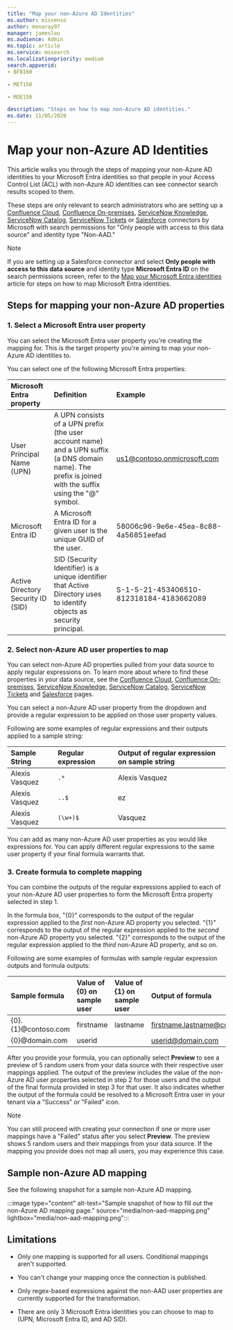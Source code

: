 ```yaml
---
title: "Map your non-Azure AD Identities" 
ms.author: misvenso 
author: monaray97 
manager: jameslau 
ms.audience: Admin 
ms.topic: article 
ms.service: mssearch 
ms.localizationpriority: medium 
search.appverid: 
- BFB160 

- MET150 

- MOE150 

description: "Steps on how to map non-Azure AD identities." 
ms.date: 11/05/2020
---
```


# Map your non-Azure AD Identities  

This article walks you through the steps of mapping your non-Azure AD identities to your Microsoft Entra identities so that people in your Access Control List (ACL) with non-Azure AD identities can see connector search results scoped to them.

These steps are only relevant to search administrators who are setting up a [Confluence Cloud](confluence-cloud-connector.md), [Confluence On-premises](confluence-onpremises-connector.md), [ServiceNow Knowledge](servicenow-knowledge-connector.md), [ServiceNow Catalog](servicenow-catalog-connector.md),
[ServiceNow Tickets](servicenow-tickets-connector.md) or [Salesforce](salesforce-connector.md) connectors by Microsoft with search permissions for "Only people with access to this data source" and identity type "Non-AAD."

>[!NOTE]
>If you are setting up a Salesforce connector and select **Only people with access to this data source** and identity type **Microsoft Entra ID** on the search permissions screen, refer to the [Map your Microsoft Entra identities](map-aad.md) article for steps on how to map Microsoft Entra identities.  

## Steps for mapping your non-Azure AD properties

<a name='1-select-an-azure-ad-user-property'></a>

### 1. Select a Microsoft Entra user property  

You can select the Microsoft Entra user property you're creating the mapping for. This is the target property you're aiming to map your non-Azure AD identities to.  

You can select one of the following Microsoft Entra properties:

| Microsoft Entra property    | Definition           | Example         |
| :------------------- | :------------------- |:--------------- |
| User Principal Name (UPN)  | A UPN consists of a UPN prefix (the user account name) and a UPN suffix (a DNS domain name). The prefix is joined with the suffix using the "@" symbol. | us1@contoso.onmicrosoft.com |
| Microsoft Entra ID                 | A Microsoft Entra ID for a given user is the unique GUID of the user.                 | 58006c96-9e6e-45ea-8c88-4a56851eefad            |
| Active Directory Security ID (SID)                  | SID (Security Identifier) is a unique identifier that Active Directory uses to identify objects as security principal.                  | S-1-5-21-453406510-812318184-4183662089             |

### 2. Select non-Azure AD user properties to map

You can select non-Azure AD properties pulled from your data source to apply regular expressions on. To learn more about where to find these properties in your data source, see the [Confluence Cloud](confluence-cloud-connector.md), [Confluence On-premises](confluence-onpremises-connector.md), [ServiceNow Knowledge](servicenow-knowledge-connector.md), [ServiceNow Catalog](servicenow-catalog-connector.md), [ServiceNow Tickets](servicenow-tickets-connector.md) and [Salesforce](salesforce-connector.md) pages.  

You can select a non-Azure AD user property from the dropdown and provide a regular expression to be applied on those user property values.

Following are some examples of regular expressions and their outputs applied to a sample string: 

| Sample String        | Regular expression   | Output of regular expression on sample string |
| :------------------- | :------------------- |:---------------|
| Alexis Vasquez       | `.*`                 | Alexis Vasquez |
| Alexis Vasquez       | `..$`                | ez             |
| Alexis Vasquez       | `(\w+)$`             | Vasquez        |

You can add as many non-Azure AD user properties as you would like expressions for. You can apply different regular expressions to the same user property if your final formula warrants that.  

### 3. Create formula to complete mapping

You can combine the outputs of the regular expressions applied to each of your non-Azure AD user properties to form the Microsoft Entra property selected in step 1.

In the formula box, "{0}" corresponds to the output of the regular expression applied to the *first* non-Azure AD property you selected. "{1}" corresponds to the output of the regular expression applied to the *second* non-Azure AD property you selected. "{2}" corresponds to the output of the regular expression applied to the *third* non-Azure AD property, and so on.  

Following are some examples of formulas with sample regular expression outputs and formula outputs: 

| Sample formula                  | Value of {0} on sample user                 | Value of {1} on sample user           | Output of formula                  |
| :------------------- | :------------------- |:---------------|:---------------|
| {0}.{1}@contoso.com  | firstname | lastname |firstname.lastname@contoso.com
| {0}@domain.com                 | userid                 |             |userid@domain.com

After you provide your formula, you can optionally select **Preview** to see a preview of 5 random users from your data source with their respective user mappings applied. The output of the preview includes the value of the non-Azure AD user properties selected in step 2 for those users and the output of the final formula provided in step 3 for that user. It also indicates whether the output of the formula could be resolved to a Microsoft Entra user in your tenant via a "Success" or "Failed" icon.  

>[!NOTE]
>You can still proceed with creating your connection if one or more user mappings have a "Failed" status after you select **Preview**. The preview shows 5 random users and their mappings from your data source. If the mapping you provide does not map all users, you may experience this case.

## Sample non-Azure AD mapping

See the following snapshot for a sample non-Azure AD mapping.

:::image type="content" alt-text="Sample snapshot of how to fill out the non-Azure AD mapping page." source="media/non-aad-mapping.png" lightbox="media/non-aad-mapping.png":::

## Limitations  

- Only one mapping is supported for all users. Conditional mappings aren't supported.  

- You can't change your mapping once the connection is published.  

- Only regex-based expressions against the non-AAD user properties are currently supported for the transformation.

- There are only 3 Microsoft Entra identities you can choose to map to (UPN, Microsoft Entra ID, and AD SID).
